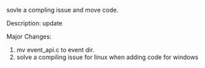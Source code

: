 sovle a compling issue and move code.

Description:
update

Major Changes:
1. mv event_api.c to event dir.
2. solve a compiling issue for linux when adding code for windows
